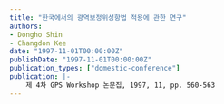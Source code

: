 ```yaml
---
title: "한국에서의 광역보정위성항법 적용에 관한 연구"
authors:
- Dongho Shin
- Changdon Kee
date: "1997-11-01T00:00:00Z"
publishDate: "1997-11-01T00:00:00Z"
publication_types: ["domestic-conference"]
publication: |-
    제 4차 GPS Workshop 논문집, 1997, 11, pp. 560-563
---
```

